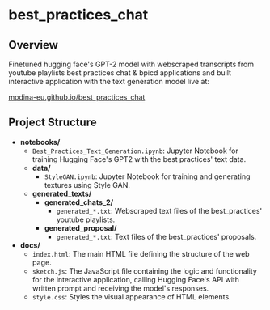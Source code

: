 # best_practices_chat

## Overview

Finetuned hugging face's GPT-2 model with webscraped transcripts from youtube playlists best practices chat & bpicd applications and built interactive application with the text generation model live at: 

[modina-eu.github.io/best_practices_chat](https://modina-eu.github.io/best_practices_chat/)

## Project Structure

- **notebooks/**
  - `Best_Practices_Text_Generation.ipynb`: Jupyter Notebook for training Hugging Face's GPT2 with the best practices' text data.
  - **data/**
    - `StyleGAN.ipynb`: Jupyter Notebook for training and generating textures using Style GAN.
  - **generated_texts/**
    - **generated_chats_2/**
      - `generated_*.txt`:  Webscraped text files of the best_practices' youtube playlists.
    - **generated_proposal/**
      - `generated_*.txt`: Text files of the best_practices' proposals.
- **docs/**     
  - `index.html`: The main HTML file defining the structure of the web page.
  - `sketch.js`: The JavaScript file containing the logic and functionality for the interactive application, calling Hugging Face's API with written prompt and receiving the model's responses.
  - `style.css`: Styles the visual appearance of HTML elements.
